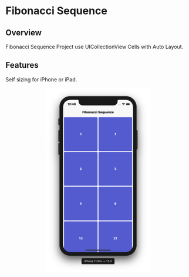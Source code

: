 # Fibonacci Sequence

## Overview
Fibonacci Sequence Project use UICollectionView Cells with Auto Layout.

## Features
Self sizing for iPhone or iPad.

<p align="center">
  <img height="500" src="/iOSFibonacciSequence.png">
</p>
